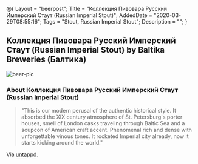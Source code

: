 @{
 Layout = "beerpost";
 Title = "Коллекция Пивовара Русский Имперский Стаут (Russian Imperial Stout)";
 AddedDate = "2020-03-29T08:55:16";
 Tags = "Stout, Russian Imperial Stout";
 Description = "";
 }
 

## Коллекция Пивовара Русский Имперский Стаут (Russian Imperial Stout) by Baltika Breweries (Балтика)

![beer-pic]

### About Коллекция Пивовара Русский Имперский Стаут (Russian Imperial Stout)

> "This is our modern perusal of the authentic historical style. It absorbed the XIX century atmosphere of St. Petersburg's porter houses, smell of London casks traveling through Baltic Sea and a soupcon of American craft accent. Phenomenal rich and dense with unforgettable vinous tones. It rocketed Imperial city already, now it starts kicking around the world."

Via [untappd][untappd-url].

[untappd-url]: <https://untappd.com//b/baltika-breweries-baltika-kollekciya-pivovara-russkij-imperskij-staut-russian-imperial-stout/947699>
[beer-pic]: https://jasonpowley.com/assets/img/2020-03-29-коллекция-пивовара-русский-имперский-стаут-russian-imperial-stout.jpeg "Коллекция Пивовара Русский Имперский Стаут (Russian Imperial Stout) by Baltika Breweries (Балтика)"
